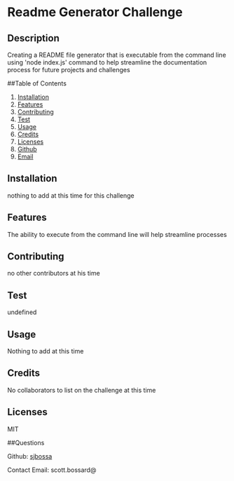 # Readme Generator Challenge

## Description
Creating a README file generator that is executable from the command line using 'node index.js' command to help streamline the documentation process for future projects and challenges

##Table of Contents
  1. [Installation](#installation)
  2. [Features](#features)
  3. [Contributing](#contributing)
  4. [Test](#test)
  5. [Usage](#usage)
  6. [Credits](#credits)
  7. [Licenses](#licenses)
  8. [Github](#github)
  9. [Email](#email)
  
## Installation
nothing to add at this time for this challenge

## Features
The ability to execute from the command line will help streamline processes

## Contributing
no other contributors at his time

## Test
undefined

## Usage
Nothing to add at this time

## Credits
No collaborators to list on the challenge at this time

## Licenses
MIT

##Questions

Github: [sjbossa](https://github.com/sjbossa)


Contact Email: scott.bossard@


  